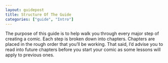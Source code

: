 ```yaml
---
layout: guidepost
title: Structure Of The Guide
categories: ["guide", "Intro"]
---
```


The purpose of this guide is to help walk you through every major step of creating a comic. Each step is broken down into chapters. Chapters are placed in the rough order that you’ll be working. That said, I’d advise you to read into future chapters before you start your comic as some lessons will apply to previous ones.
